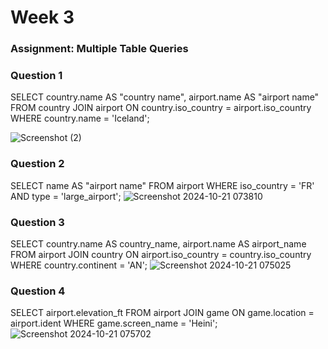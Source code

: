 # Week 3

### Assignment: Multiple Table Queries

### Question 1
SELECT country.name AS "country name", airport.name AS "airport name"
FROM country
JOIN airport ON country.iso_country = airport.iso_country
WHERE country.name = 'Iceland';

![Screenshot (2)](https://github.com/user-attachments/assets/e25c1493-39fa-4baa-a75c-11fcfee67faf)

### Question 2
SELECT name AS "airport name"
FROM airport
WHERE iso_country = 'FR' AND type = 'large_airport';
![Screenshot 2024-10-21 073810](https://github.com/user-attachments/assets/a7aabbc2-4841-42ed-9832-026a1b5b1eb8)

### Question 3
SELECT country.name AS country_name, airport.name AS airport_name
FROM airport
JOIN country ON airport.iso_country = country.iso_country
WHERE country.continent = 'AN';
![Screenshot 2024-10-21 075025](https://github.com/user-attachments/assets/9e1b91e8-582e-403f-81d0-1a8958f84782)

### Question 4
SELECT airport.elevation_ft
FROM airport
JOIN game ON game.location = airport.ident
WHERE game.screen_name = 'Heini';
![Screenshot 2024-10-21 075702](https://github.com/user-attachments/assets/b3506d19-7cf6-4281-801f-779abb04299f)
